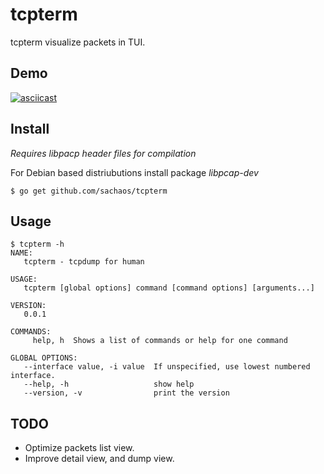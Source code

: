 tcpterm
===

tcpterm visualize packets in TUI.

Demo
---

[![asciicast](https://asciinema.org/a/td3DA8LH04XYhxGPirJvsEI4V.png)](https://asciinema.org/a/td3DA8LH04XYhxGPirJvsEI4V)

Install
---

*Requires libpacp header files for compilation*

For Debian based distriubutions install package _libpcap-dev_

```
$ go get github.com/sachaos/tcpterm
```

Usage
---

```
$ tcpterm -h
NAME:
   tcpterm - tcpdump for human

USAGE:
   tcpterm [global options] command [command options] [arguments...]

VERSION:
   0.0.1

COMMANDS:
     help, h  Shows a list of commands or help for one command

GLOBAL OPTIONS:
   --interface value, -i value  If unspecified, use lowest numbered interface.
   --help, -h                   show help
   --version, -v                print the version
```

TODO
---

* Optimize packets list view.
* Improve detail view, and dump view.
